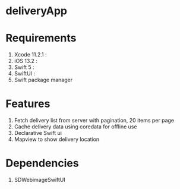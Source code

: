 # deliveryApp

# Requirements
1. Xcode 11.2.1 :
2. iOS 13.2 :
3. Swift 5 :
4. SwiftUI :
5. Swift package manager

# Features
1. Fetch delivery list from server with pagination, 20 items per page
2. Cache delivery data using coredata for offline use
3. Declarative Swift ui
4. Mapview to show delivery location

# Dependencies
1. SDWebimageSwiftUI
